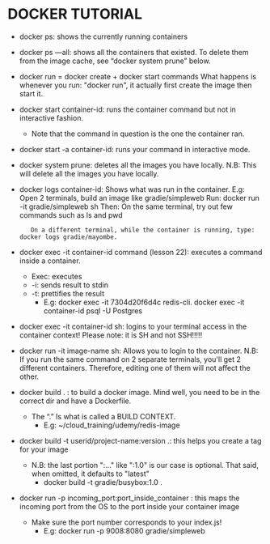 # DOCKER TUTORIAL


* docker ps:  shows the currently running containers

* docker ps —all:  shows all the containers that existed. To delete them from the image cache, see “docker system prune” below.

* docker run = docker create + docker start commands
	What happens is whenever you run: "docker run", it actually first create the image then start it.

* docker start container-id:  runs the container command but not in interactive fashion.
    * Note that the command in question is the one the container ran.

* docker start -a container-id: runs your command in interactive mode.

* docker system prune: deletes all the images you have locally.
    N.B: This will delete all the images you have locally.

* docker logs container-id: Shows what was run in the container.
    E.g: Open 2 terminals, build an image like gradie/simpleweb
         Run: docker run -it gradie/simpleweb sh
         Then: On the same terminal, try out few commands such as ls and pwd

         On a different terminal, while the container is running, type: docker logs gradie/mayombe.

* docker exec -it container-id command (lesson 22): executes a command inside a container.
    * Exec: executes
    * -i: sends result to stdin
    * -t: prettifies the result
    	* E.g:  docker exec -it 7304d20f6d4c redis-cli.
        	docker exec -it container-id psql -U Postgres

* docker exec -it container-id sh: logins to your terminal access in the container context! 
  Please note: it is SH and not SSH!!!!!

* docker run -it image-name sh: Allows you to login to the container. 
    N.B: If you run the same command on 2 separate terminals, you'll get 2 different containers.
         Therefore, editing one of them will not affect the other.


* docker build . : to build a docker image. Mind well, you need to be in the correct dir and have a Dockerfile.
    * The “.” Is what is called a BUILD CONTEXT.
    	* E.g: ~/cloud_training/udemy/redis-image

* docker build -t userid/project-name:version .: this helps you create a tag for your image
    * N.B: the last portion ":..." like ":1.0" is our case is optional. That said, when omitted, it defaults to "latest"
    	* docker build -t gradie/busybox:1.0 .
    

* docker run -p incoming_port:port_inside_container <image-id>: this maps the incoming port from the OS 
  to the port inside your container image
    * Make sure the port number corresponds to your index.js!
    	* E.g: docker run -p 9008:8080 gradie/simpleweb










